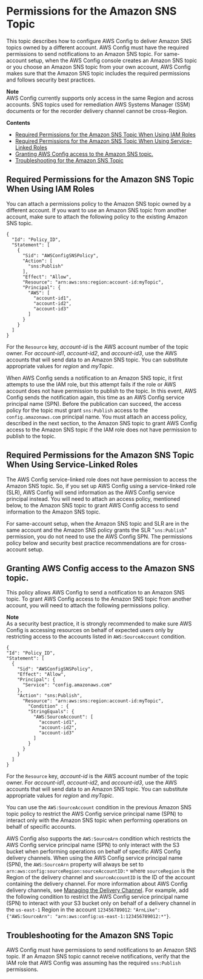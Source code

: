 # Permissions for the Amazon SNS Topic<a name="sns-topic-policy"></a>

This topic describes how to configure AWS Config to deliver Amazon SNS topics owned by a different account\. AWS Config must have the required permissions to send notifications to an Amazon SNS topic\. For same\-account setup, when the AWS Config console creates an Amazon SNS topic or you choose an Amazon SNS topic from your own account, AWS Config makes sure that the Amazon SNS topic includes the required permissions and follows security best practices\.

**Note**  
 AWS Config currently supports only access in the same Region and across accounts\. SNS topics used for remediation AWS Systems Manager \(SSM\) documents or for the recorder delivery channel cannot be cross\-Region\.

**Contents**
+ [Required Permissions for the Amazon SNS Topic When Using IAM Roles](#required-permissions-snstopic-in-another-account)
+ [Required Permissions for the Amazon SNS Topic When Using Service\-Linked Roles](#required-permissions-snstopic-using-servicelinkedrole)
+ [Granting AWS Config access to the Amazon SNS topic\.](#granting-access-snstopi)
+ [Troubleshooting for the Amazon SNS Topic](#troubleshooting-for-snstopic-using-servicelinkedrole)

## Required Permissions for the Amazon SNS Topic When Using IAM Roles<a name="required-permissions-snstopic-in-another-account"></a>

You can attach a permissions policy to the Amazon SNS topic owned by a different account\. If you want to use an Amazon SNS topic from another account, make sure to attach the following policy to the existing Amazon SNS topic\.

```
{
  "Id": "Policy_ID",
  "Statement": [
    {
      "Sid": "AWSConfigSNSPolicy",
      "Action": [
        "sns:Publish"
      ],
      "Effect": "Allow",
      "Resource": "arn:aws:sns:region:account-id:myTopic",
      "Principal": {
        "AWS": [
          "account-id1",
          "account-id2",
          "account-id3"
        ]
      }
    }
  ]
}
```

For the `Resource` key, *account\-id* is the AWS account number of the topic owner\. For *account\-id1*, *account\-id2*, and *account\-id3*, use the AWS accounts that will send data to an Amazon SNS topic\. You can substitute appropriate values for *region* and *myTopic*\.

When AWS Config sends a notification to an Amazon SNS topic, it first attempts to use the IAM role, but this attempt fails if the role or AWS account does not have permission to publish to the topic\. In this event, AWS Config sends the notification again, this time as an AWS Config service principal name \(SPN\)\. Before the publication can succeed, the access policy for the topic must grant `sns:Publish` access to the `config.amazonaws.com` principal name\. You must attach an access policy, described in the next section, to the Amazon SNS topic to grant AWS Config access to the Amazon SNS topic if the IAM role does not have permission to publish to the topic\.

## Required Permissions for the Amazon SNS Topic When Using Service\-Linked Roles<a name="required-permissions-snstopic-using-servicelinkedrole"></a>

The AWS Config service\-linked role does not have permission to access the Amazon SNS topic\. So, if you set up AWS Config using a service\-linked role \(SLR\), AWS Config will send information as the AWS Config service principal instead\. You will need to attach an access policy, mentioned below, to the Amazon SNS topic to grant AWS Config access to send information to the Amazon SNS topic\.

For same\-account setup, when the Amazon SNS topic and SLR are in the same account and the Amazon SNS policy grants the SLR "`sns:Publish`" permission, you do not need to use the AWS Config SPN\. The permissions policy below and security best practice recommendations are for cross\-account setup\.

## Granting AWS Config access to the Amazon SNS topic\.<a name="granting-access-snstopi"></a>

This policy allows AWS Config to send a notification to an Amazon SNS topic\. To grant AWS Config access to the Amazon SNS topic from another account, you will need to attach the following permissions policy\.

**Note**  
As a security best practice, it is strongly recommended to make sure AWS Config is accessing resources on behalf of expected users only by restricting access to the accounts listed in `AWS:SourceAccount` condition\.

```
{
"Id": "Policy_ID",
"Statement": [
  {
    "Sid": "AWSConfigSNSPolicy",
    "Effect": "Allow",
    "Principal": {
      "Service": "config.amazonaws.com"
    },
    "Action": "sns:Publish",
      "Resource": "arn:aws:sns:region:account-id:myTopic",
        "Condition" : {
        "StringEquals": {
          "AWS:SourceAccount": [
            "account-id1",
            "account-id2",
            "account-id3"
          ]
        }
      }
    }
  ]
}
```

For the `Resource` key, *account\-id* is the AWS account number of the topic owner\. For *account\-id1*, *account\-id2*, and *account\-id3*, use the AWS accounts that will send data to an Amazon SNS topic\. You can substitute appropriate values for *region* and *myTopic*\.

You can use the `AWS:SourceAccount` condition in the previous Amazon SNS topic policy to restrict the AWS Config service principal name \(SPN\) to interact only with the Amazon SNS topic when performing operations on behalf of specific accounts\.

AWS Config also supports the `AWS:SourceArn` condition which restricts the AWS Config service principal name \(SPN\) to only interact with the S3 bucket when performing operations on behalf of specific AWS Config delivery channels\. When using the AWS Config service principal name \(SPN\), the `AWS:SourceArn` property will always be set to `arn:aws:config:sourceRegion:sourceAccountID:*` where `sourceRegion` is the Region of the delivery channel and `sourceAccountID` is the ID of the account containing the delivery channel\. For more information about AWS Config delivery channels, see [Managing the Delivery Channel](https://docs.aws.amazon.com/config/latest/developerguide/manage-delivery-channel.html)\. For example, add the following condition to restrict the AWS Config service principal name \(SPN\) to interact with your S3 bucket only on behalf of a delivery channel in the `us-east-1` Region in the account `123456789012`: `"ArnLike": {"AWS:SourceArn": "arn:aws:config:us-east-1:123456789012:*"}`\.

## Troubleshooting for the Amazon SNS Topic<a name="troubleshooting-for-snstopic-using-servicelinkedrole"></a>

AWS Config must have permissions to send notifications to an Amazon SNS topic\. If an Amazon SNS topic cannot receive notifications, verify that the IAM role that AWS Config was assuming has the required `sns:Publish` permissions\. 